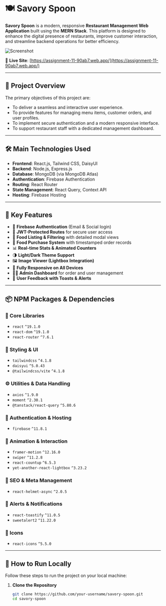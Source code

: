 # 🍽️ Savory Spoon

**Savory Spoon** is a modern, responsive **Restaurant Management Web Application** built using the **MERN Stack**. This platform is designed to enhance the digital presence of restaurants, improve customer interaction, and streamline backend operations for better efficiency.

![Screenshot]()  


<!-- Replace this with your actual project screenshot URL -->

🔗 **Live Site**: [https://assignment-11-90ab7.web.app/](https://assignment-11-90ab7.web.app/)

---

## 🎯 Project Overview

The primary objectives of this project are:

- To deliver a seamless and interactive user experience.
- To provide features for managing menu items, customer orders, and user profiles.
- To implement secure authentication and a modern responsive interface.
- To support restaurant staff with a dedicated management dashboard.

---

## 🛠️ Main Technologies Used

- **Frontend**: React.js, Tailwind CSS, DaisyUI  
- **Backend**: Node.js, Express.js  
- **Database**: MongoDB (via MongoDB Atlas)  
- **Authentication**: Firebase Authentication  
- **Routing**: React Router  
- **State Management**: React Query, Context API  
- **Hosting**: Firebase Hosting  

---

## 🚀 Key Features

- 🔐 **Firebase Authentication** (Email & Social login)
- 🧾 **JWT-Protected Routes** for secure user access
- 🍔 **Food Listing & Filtering** with detailed modal views
- 🛒 **Food Purchase System** with timestamped order records
- 📊 **Real-time Stats & Animated Counters**
- 🌗 **Light/Dark Theme Support**
- 🖼️ **Image Viewer (Lightbox Integration)**
- 📱 **Fully Responsive on All Devices**
- 🧑‍🍳 **Admin Dashboard** for order and user management
- 🔔 **User Feedback with Toasts & Alerts**

---

## 📦 NPM Packages & Dependencies

### 🔧 Core Libraries
- `react` `^19.1.0`
- `react-dom` `^19.1.0`
- `react-router` `^7.6.1`

### 🎨 Styling & UI
- `tailwindcss` `^4.1.8`
- `daisyui` `^5.0.43`
- `@tailwindcss/vite` `^4.1.8`

### ⚙️ Utilities & Data Handling
- `axios` `^1.9.0`
- `moment` `^2.30.1`
- `@tanstack/react-query` `^5.80.6`

### 🔐 Authentication & Hosting
- `firebase` `^11.8.1`

### 💫 Animation & Interaction
- `framer-motion` `^12.16.0`
- `swiper` `^11.2.8`
- `react-countup` `^6.5.3`
- `yet-another-react-lightbox` `^3.23.2`

### 🧠 SEO & Meta Management
- `react-helmet-async` `^2.0.5`

### 🔔 Alerts & Notifications
- `react-toastify` `^11.0.5`
- `sweetalert2` `^11.22.0`

### 🎨 Icons
- `react-icons` `^5.5.0`

---

## 🧪 How to Run Locally

Follow these steps to run the project on your local machine:

1. **Clone the Repository**  
   ```bash
   git clone https://github.com/your-username/savory-spoon.git
   cd savory-spoon

